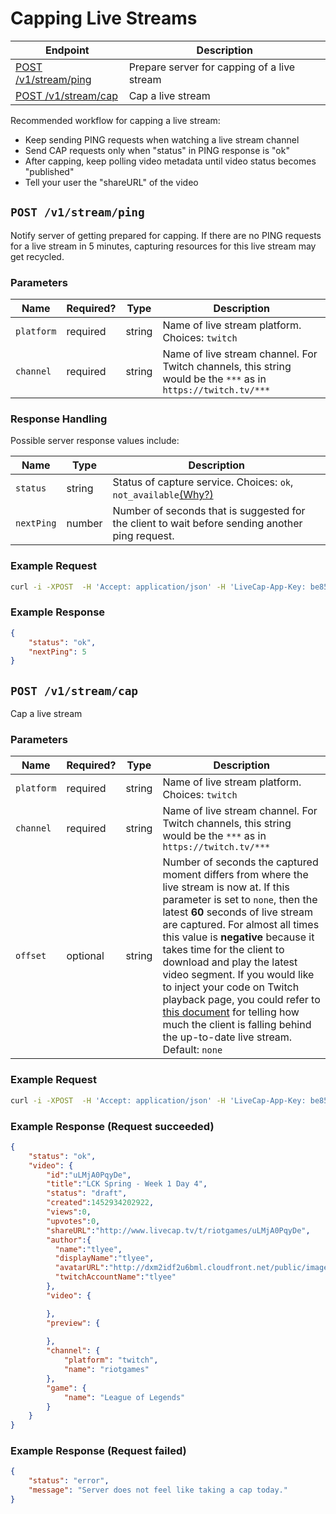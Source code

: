 # Capping Live Streams

| Endpoint | Description |
| ---- | --------------- |
| [POST /v1/stream/ping](/v1/stream.md#ping) | Prepare server for capping of a live stream |
| [POST /v1/stream/cap](/v1/stream.md#cap) | Cap a live stream |

Recommended workflow for capping a live stream:

- Keep sending PING requests when watching a live stream channel
- Send CAP requests only when "status" in PING response is "ok"
- After capping, keep polling video metadata until video status becomes "published"
- Tell your user the "shareURL" of the video 

## `POST /v1/stream/ping`

Notify server of getting prepared for capping. If there are no PING requests for a live stream in 5 minutes, capturing resources for this live stream may get recycled.

### Parameters

<table>
    <thead>
        <tr>
            <th>Name</th>
            <th>Required?</th>
            <th width="50">Type</th>
            <th width=100%>Description</th>
        </tr>
    </thead>
    <tbody>
        <tr>
            <td><code>platform</code></td>
            <td>required</td>
            <td>string</td>
            <td>Name of live stream platform. Choices: <code>twitch</code></td>
        </tr>
        <tr>
            <td><code>channel</code></td>
            <td>required</td>
            <td>string</td>
            <td>Name of live stream channel. For Twitch channels, this string would be the <code>***</code> as in <code>https://twitch.tv/***</code></td>
        </tr>
    </tbody>
</table>

### Response Handling

Possible server response values include:

<table>
    <thead>
        <tr>
            <th>Name</th>
            <th width="50">Type</th>
            <th width=100%>Description</th>
        </tr>
    </thead>
    <tbody>
        <tr>
            <td><code>status</code></td>
            <td>string</td>
            <td>Status of capture service. Choices: <code>ok</code>, <code>not_available</code><a href="/v1/faq.md" target="_self">(Why?)</a></td>
        </tr>
        <tr>
            <td><code>nextPing</code></td>
            <td>number</td>
            <td>Number of seconds that is suggested for the client to wait before sending another ping request.</td>
        </tr>
    </tbody>
</table>

### Example Request

```bash
curl -i -XPOST  -H 'Accept: application/json' -H 'LiveCap-App-Key: be85d651-95f3-4d2d-b587-2e86b39ab142' -H 'LiveCap-Access-Token: c77ca215-8a83-4888-afe4-06d53034e4c8' -H 'Origin: https://foo.bar' -H 'Content-Type: application/x-www-form-urlencoded' -d 'platform=twitch&channel=riotgames' 'https://api.livecap.tv/v1/stream/ping'
```

### Example Response

```json
{
	"status": "ok",
    "nextPing": 5
}
```

## `POST /v1/stream/cap`

Cap a live stream

### Parameters

<table>
    <thead>
        <tr>
            <th>Name</th>
            <th>Required?</th>
            <th width="50">Type</th>
            <th width=100%>Description</th>
        </tr>
    </thead>
    <tbody>
        <tr>
            <td><code>platform</code></td>
            <td>required</td>
            <td>string</td>
            <td>Name of live stream platform. Choices: <code>twitch</code></td>
        </tr>
        <tr>
            <td><code>channel</code></td>
            <td>required</td>
            <td>string</td>
            <td>Name of live stream channel. For Twitch channels, this string would be the <code>***</code> as in <code>https://twitch.tv/***</code></td>
        </tr>
        <tr>
            <td><code>offset</code></td>
            <td>optional</td>
            <td>string</td>
            <td>Number of seconds the captured moment differs from where the live stream is now at. If this parameter is set to <code>none</code>, then the latest <b>60</b> seconds of live stream are captured. For almost all times this value is <b>negative</b> because it takes time for the client to download and play the latest video segment. If you would like to inject your code on Twitch playback page, you could refer to <a href="/v1/twitch_player_offset.md" target="_self">this document</a> for telling how much the client is falling behind the up-to-date live stream. Default: <code>none</code></td>
        </tr>
    </tbody>
</table>

### Example Request

```bash
curl -i -XPOST  -H 'Accept: application/json' -H 'LiveCap-App-Key: be85d651-95f3-4d2d-b587-2e86b39ab142' -H 'LiveCap-Access-Token: c77ca215-8a83-4888-afe4-06d53034e4c8' -H 'Origin: https://foo.bar' -H 'Content-Type: application/x-www-form-urlencoded' -d 'platform=twitch&channel=riotgames&offset=-15' 'https://api.livecap.tv/v1/stream/cap'
```

### Example Response (Request succeeded)

```json
{
	"status": "ok",
    "video": {  
        "id":"uLMjA0PqyDe",
        "title":"LCK Spring - Week 1 Day 4",
        "status": "draft",
        "created":1452934202922,
        "views":0,
        "upvotes":0,
        "shareURL":"http://www.livecap.tv/t/riotgames/uLMjA0PqyDe",
        "author":{  
          "name":"tlyee",
          "displayName":"tlyee",
          "avatarURL":"http://dxm2idf2u6bml.cloudfront.net/public/images/profile.jpg",
          "twitchAccountName":"tlyee"
        },
        "video": {

        },
        "preview": {
            
        },
        "channel": {
            "platform": "twitch",
            "name": "riotgames"
        },
        "game": {
            "name": "League of Legends"
        }
    }
}
```

### Example Response (Request failed)

```json
{
    "status": "error",
    "message": "Server does not feel like taking a cap today."
}
```
